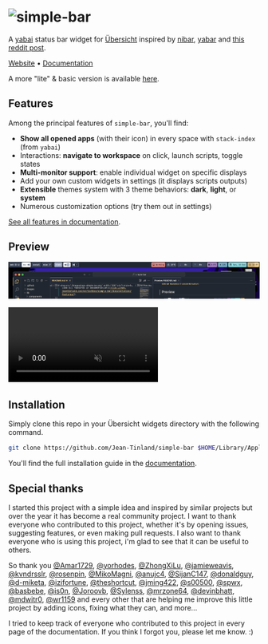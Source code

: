 # <img src="./images/logo-simple-bar.png" width="200" alt="simple-bar" />

A [yabai](https://github.com/koekeishiya/yabai) status bar widget for [Übersicht](https://github.com/felixhageloh/uebersicht) inspired by [nibar](https://github.com/kkga/nibar), [yabar](https://github.com/AlexNaga/yabar) and [this reddit post](https://www.reddit.com/r/unixporn/comments/chwk89/yabai_yabai_and_gruvbox_with_custom_ubersicht_bar/).

[Website](https://www.jeantinland.com/en/toolbox/simple-bar) • [Documentation](https://www.jeantinland.com/en/toolbox/simple-bar/documentation)

A more "lite" & basic version is available [here](https://github.com/Jean-Tinland/simple-bar-lite).

## Features

Among the principal features of `simple-bar`, you'll find:

- **Show all opened apps** (with their icon) in every space with `stack-index` (from `yabai`)
- Interactions: **navigate to workspace** on click, launch scripts, toggle states
- **Multi-monitor support**: enable individual widget on specific displays
- Add your own custom widgets in settings (it displays scripts outputs)
- **Extensible** themes system with 3 theme behaviors: **dark**, **light**, or **system**
- Numerous customization options (try them out in settings)

[See all features in documentation](https://www.jeantinland.com/en/toolbox/simple-bar/documentation/features/).

## Preview

![image](./images/preview.png)

<video src="https://github.com/Jean-Tinland/simple-bar/assets/43068795/0f988d1b-e21b-4b82-a1dc-4a1c76f580f3" type="video/mp4" muted autoplay loop></video>

## Installation

Simply clone this repo in your Übersicht widgets directory with the following command.

```bash
git clone https://github.com/Jean-Tinland/simple-bar $HOME/Library/Application\ Support/Übersicht/widgets/simple-bar
```

You'll find the full installation guide in the [documentation](https://www.jeantinland.com/en/toolbox/simple-bar/documentation/installation/).

## Special thanks

I started this project with a simple idea and inspired by similar projects but over the year it has become a real community project. I want to thank everyone who contributed to this project, whether it's by opening issues, suggesting features, or even making pull requests. I also want to thank everyone who is using this project, i'm glad to see that it can be useful to others.

So thank you [@Amar1729](https://github.com/Amar1729), [@yorhodes](https://github.com/yorhodes), [@ZhongXiLu](https://github.com/ZhongXiLu), [@jamieweavis](https://github.com/jamieweavis), [@kvndrsslr](https://github.com/kvndrsslr), [@rosenpin](https://github.com/rosenpin), [@MikoMagni](https://github.com/MikoMagni), [@anujc4](https://github.com/anujc4), [@SijanC147](https://github.com/SijanC147), [@donaldguy](https://github.com/donaldguy), [@d-miketa](https://github.com/d-miketa), [@izifortune](https://github.com/izifortune), [@theshortcut](https://github.com/theshortcut), [@jming422](https://github.com/jming422), [@s00500](https://github.com/s00500), [@spwx](https://github.com/spwx), [@basbebe](https://github.com/basbebe), [@is0n](https://github.com/is0n), [@Joroovb](https://github.com/Joroovb), [@Sylenss](https://github.com/Sylenss), [@mrzone64](https://github.com/mrzone64), [@devinbhatt](https://github.com/devinbhatt), [@mdwitr0](https://github.com/mdwitr0), [@wr1159](https://github.com/wr1159) and every other that are helping me improve this little project by adding icons, fixing what they can, and more...

I tried to keep track of everyone who contributed to this project in every page of the documentation. If you think I forgot you, please let me know. :)
